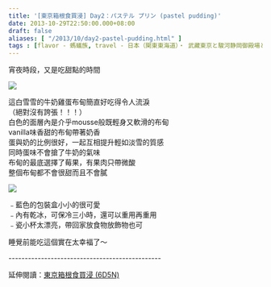 ```yaml
---
title: '[東京箱根食買浸] Day2：パステル プリン (pastel pudding)'
date: 2013-10-29T22:50:00.000+08:00
draft: false
aliases: [ "/2013/10/day2-pastel-pudding.html" ]
tags : [flavor - 螞蟻族, travel - 日本（関東東海道）・ 武藏東京と駿河静岡御殿場と相模神奈川箱根]
---
```


宵夜時段，又是吃甜點的時間  

![](/images/tokyo2h1.jpg)

這白雪雪的牛奶雞蛋布甸簡直好吃得令人流淚  
（絕對沒有誇張！！！）  
白色的面層內是介乎mousse般既輕身又軟滑的布甸  
vanilla味香甜的布甸帶著奶香  
蛋與奶的比例很好，一起互相提升輕如淡雪的質感  
同時蛋味不會搶了牛奶的氣味  
布甸的最底選擇了莓果，有果肉只帶微酸  
整個布甸都不會很甜而且不會膩

![](/images/tokyo2h.jpg)

﹣藍色的包裝盒小小的很可愛  
﹣內有乾冰，可保冷三小時，還可以重用再重用  
﹣瓷小杯太漂亮，帶回家放食物放飾物也可

  
  

睡覺前能吃這個實在太幸褔了～  
  
\-----------------------------------------------  
  
延伸閱讀：[東京箱根食買浸 (6D5N)](https://hidie.net/tokyo6d5n/)
